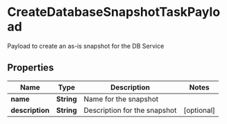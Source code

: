 

# CreateDatabaseSnapshotTaskPayload

Payload to create an as-is snapshot for the DB Service

## Properties

Name | Type | Description | Notes
------------ | ------------- | ------------- | -------------
**name** | **String** | Name for the snapshot | 
**description** | **String** | Description for the snapshot |  [optional]



